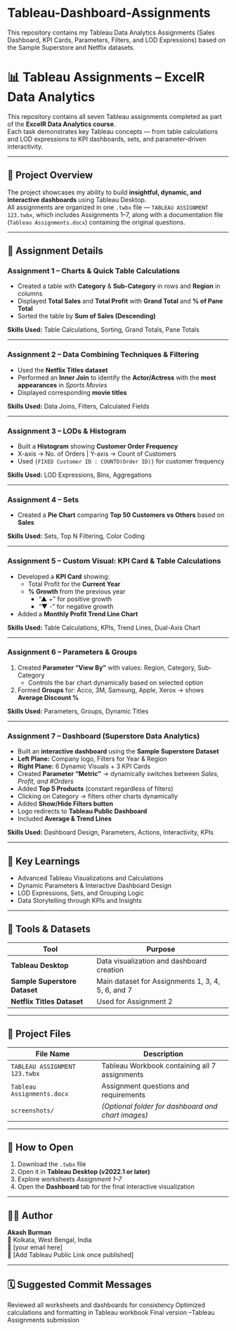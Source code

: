 # Tableau-Dashboard-Assignments
This repository contains my Tableau Data Analytics Assignments (Sales Dashboard, KPI Cards, Parameters, Filters, and LOD Expressions) based on the Sample Superstore and Netflix datasets.
# 📊 Tableau Assignments – ExcelR Data Analytics

This repository contains all seven Tableau assignments completed as part of the **ExcelR Data Analytics course**.  
Each task demonstrates key Tableau concepts — from table calculations and LOD expressions to KPI dashboards, sets, and parameter-driven interactivity.

---

## 🧾 Project Overview

The project showcases my ability to build **insightful, dynamic, and interactive dashboards** using Tableau Desktop.  
All assignments are organized in one `.twbx` file — `TABLEAU ASSIGNMENT 123.twbx`, which includes Assignments 1–7, along with a documentation file (`Tableau Assignments.docx`) containing the original questions.

---

## 🧩 Assignment Details

### **Assignment 1 – Charts & Quick Table Calculations**
- Created a table with **Category** & **Sub-Category** in rows and **Region** in columns  
- Displayed **Total Sales** and **Total Profit** with **Grand Total** and **% of Pane Total**  
- Sorted the table by **Sum of Sales (Descending)**  

**Skills Used:** Table Calculations, Sorting, Grand Totals, Pane Totals  

---

### **Assignment 2 – Data Combining Techniques & Filtering**
- Used the **Netflix Titles dataset**
- Performed an **Inner Join** to identify the **Actor/Actress** with the **most appearances** in *Sports Movies*  
- Displayed corresponding **movie titles**

**Skills Used:** Data Joins, Filters, Calculated Fields  

---

### **Assignment 3 – LODs & Histogram**
- Built a **Histogram** showing **Customer Order Frequency**
- X-axis → No. of Orders | Y-axis → Count of Customers  
- Used `{FIXED Customer ID : COUNTD(Order ID)}` for customer frequency  

**Skills Used:** LOD Expressions, Bins, Aggregations  

---

### **Assignment 4 – Sets**
- Created a **Pie Chart** comparing **Top 50 Customers vs Others** based on **Sales**

**Skills Used:** Sets, Top N Filtering, Color Coding  

---

### **Assignment 5 – Custom Visual: KPI Card & Table Calculations**
- Developed a **KPI Card** showing:  
  - Total Profit for the **Current Year**  
  - **% Growth** from the previous year  
    - “▲ +” for positive growth  
    - “▼ -” for negative growth  
- Added a **Monthly Profit Trend Line Chart**

**Skills Used:** Table Calculations, KPIs, Trend Lines, Dual-Axis Chart  

---

### **Assignment 6 – Parameters & Groups**
1. Created **Parameter “View By”** with values: Region, Category, Sub-Category  
   - Controls the bar chart dynamically based on selected option  
2. Formed **Groups** for: Acco, 3M, Samsung, Apple, Xerox → shows **Average Discount %**

**Skills Used:** Parameters, Groups, Dynamic Titles  

---

### **Assignment 7 – Dashboard (Superstore Data Analytics)**
- Built an **interactive dashboard** using the **Sample Superstore Dataset**
- **Left Plane:** Company logo, Filters for Year & Region  
- **Right Plane:** 6 Dynamic Visuals + 3 KPI Cards  
- Created **Parameter “Metric”** → dynamically switches between *Sales, Profit, and #Orders*  
- Added **Top 5 Products** (constant regardless of filters)
- Clicking on Category → filters other charts dynamically  
- Added **Show/Hide Filters button**  
- Logo redirects to **Tableau Public Dashboard**  
- Included **Average & Trend Lines**

**Skills Used:** Dashboard Design, Parameters, Actions, Interactivity, KPIs  

---

## 🧠 Key Learnings

- Advanced Tableau Visualizations and Calculations  
- Dynamic Parameters & Interactive Dashboard Design  
- LOD Expressions, Sets, and Grouping Logic  
- Data Storytelling through KPIs and Insights  

---

## 🧰 Tools & Datasets

| Tool | Purpose |
|------|----------|
| **Tableau Desktop** | Data visualization and dashboard creation |
| **Sample Superstore Dataset** | Main dataset for Assignments 1, 3, 4, 5, 6, and 7 |
| **Netflix Titles Dataset** | Used for Assignment 2 |

---

## 📂 Project Files

| File Name | Description |
|------------|--------------|
| `TABLEAU ASSIGNMENT 123.twbx` | Tableau Workbook containing all 7 assignments |
| `Tableau Assignments.docx` | Assignment questions and requirements |
| `screenshots/` | *(Optional folder for dashboard and chart images)* |

---


## 💾 How to Open

1. Download the `.twbx` file  
2. Open it in **Tableau Desktop (v2022.1 or later)**  
3. Explore worksheets *Assignment 1–7*  
4. Open the **Dashboard** tab for the final interactive visualization  

---

## 🧑‍💻 Author

**Akash Burman**  
📍 Kolkata, West Bengal, India  
📧 [your email here]  
🔗 [Add Tableau Public Link once published]

---

## 🗓️ Suggested Commit Messages
Reviewed all worksheets and dashboards for consistency
Optimized calculations and formatting in Tableau workbook
Final version –Tableau Assignments submission

